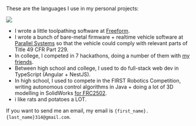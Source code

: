 These are the languages I use in my personal projects:

<img class="fit-picture" src="https://github-readme-stats.vercel.app/api/top-langs/?username=RitikMishra&layout=compact&exclude_repo=toastonly">

- I wrote a little toolpathing software at [Freeform](https://freeform.co).
- I wrote a bunch of bare-metal firmware + realtime vehicle software at [Parallel Systems](https://moveparallel.com) so that the vehicle could comply with relevant parts of Title 49 CFR Part 229.
- In college, I competed in 7 hackathons, doing a number of them with [my friends](https://github.com/Minihacks).
- Between high school and college, I used to do full-stack web dev in TypeScript (Angular + NestJS).
- In high school, I used to compete in the FIRST Robotics Competition, writing autonomous control algorithms in Java + doing a lot of 3D modelling in SolidWorks [for FRC2502](https://github.com/Team-2502).
- i like rats and potatoes a LOT. 

If you want to send me an email, my email is `{first_name}.{last_name}314@gmail.com`.
